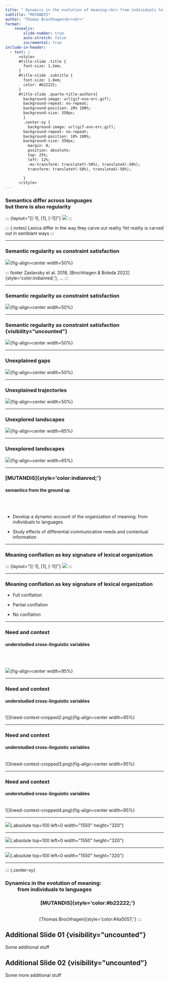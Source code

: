 ```yaml
---
title: " Dynamics in the evolution of meaning:<br> from individuals to languages"
subtitle: "MUTANDIS"
author: "Thomas Brochhagen<br><br>"
format: 
    revealjs:
        slide-number: true
        auto-stretch: false
        incremental: true 
include-in-header: 
  - text: |
      <style>
      #title-slide .title {
        font-size: 1.2em;
      }
      #title-slide .subtitle {
        font-size: 1.8em;
        color: #b22222;
      }
      #title-slide .quarto-title-authors{
        background-image: url(gif-evo-erc.gif);
        background-repeat: no-repeat;
        background-position: 20% 100%;
        background-size: 350px;
        }
        .center-xy {
          background-image: url(gif-evo-erc.gif);
        background-repeat: no-repeat;
        background-position: 10% 100%;
        background-size: 350px;
          margin: 0;
          position: absolute;
          top: 25%;
          left: 12%;
          -ms-transform: translateY(-50%), translateX(-50%);
          transform: translateY(-50%), translateX(-50%);

        }
      </style>
---
```


### Semantics differ across languages<br> but there is also regularity

::: {layout="[[-1], [1], [-1]]"}
![](colex.png)
:::


::: {.notes} 
Lexica differ in the way they carve out reality
Yet reality is carved out in semblant ways 
:::

---

### Semantic regularity as constraint satisfaction 

![](static-plot-cropped1.png){fig-align=center width=50%}

::: footer
Zaslavsky et al. 2018, [Brochhagen & Boleda 2022]{style='color:indianred;'}, ...
:::

---

### Semantic regularity as constraint satisfaction

![](static-plot-cropped2.png#center){fig-align=center width=50%}



---

### Semantic regularity as constraint satisfaction {visibility="uncounted"}


![](static-plot-cropped3.png){fig-align=center width=50%}



---

### Unexplained gaps


![](static-plot-cropped4.png){fig-align=center width=50%}



---

### Unexplained trajectories 


![](static-plot-cropped5.png){fig-align=center width=50%}

---

### Unexplored landscapes
![](convex-landscape-cropped1.png){fig-align=center width=65%}

---

### Unexplored landscapes
![](convex-landscape-cropped2.png){fig-align=center width=65%}

---

### [MUTANDIS]{style='color:indianred;'}
#### semantics from the ground up
<br><br>

* Develop a dynamic account of the organization of meaning: from individuals to languages

* Study effects of differential communicative needs and contextual information

---

### Meaning conflation as key signature of lexical organization

::: {layout="[[-1], [1], [-1]]"}
![](colex.png)
:::

---

### Meaning conflation as key signature of lexical organization

* Full conflation

* Partial conflation

* No conflation

---

### Need and context
#### understudied cross-linguistic variables

<br><br>

![](need-context-cropped1.png){fig-align=center width=95%}

---

### Need and context
#### understudied cross-linguistic variables

<br>
![](need-context-cropped2.png){fig-align=center width=95%}

---

### Need and context
#### understudied cross-linguistic variables

<br>
![](need-context-cropped3.png){fig-align=center width=95%}

---

### Need and context
#### understudied cross-linguistic variables

<br>
![](need-context-cropped4.png){fig-align=center width=95%}


---


![](wps-cropped1.png){.absolute top=100 left=0 width="1550" height="320"}


---



![](wps-cropped2.png){.absolute top=100 left=0 width="1550" height="320"}


---


![](wps-cropped3.png){.absolute top=100 left=0 width="1550" height="320"}

---
::: {.center-xy}
### Dynamics in the evolution of meaning:<br>&nbsp;&nbsp;&nbsp;&nbsp;&nbsp;&nbsp;&nbsp;&nbsp;&nbsp;&nbsp;from individuals to languages 
### &nbsp;&nbsp;&nbsp;&nbsp;&nbsp;&nbsp;&nbsp;&nbsp;&nbsp;&nbsp;&nbsp;&nbsp;&ensp; &emsp;&ensp; &emsp;&ensp;[MUTANDIS]{style='color:#b22222;'}
<br>
 &nbsp;&nbsp;&nbsp;&nbsp;&nbsp;&nbsp;&nbsp;&nbsp;&nbsp;&nbsp;&nbsp;&nbsp;&ensp; &emsp;&ensp; &emsp;&ensp; [Thomas Brochhagen]{style='color:#4a5057;'}
:::

## Additional Slide 01 {visibility="uncounted"}

Some additional stuff


## Additional Slide 02 {visibility="uncounted"}

Some more additional stuff
